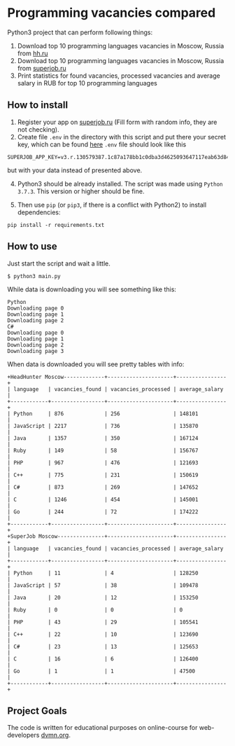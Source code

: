 # Programming vacancies compared

Python3 project that can perform following things:
1. Download top 10 programming languages vacancies in Moscow, Russia from [hh.ru](https://hh.ru/)
1. Download top 10 programming languages vacancies in Moscow, Russia from [superjob.ru](https://www.superjob.ru/)
3. Print statistics for found vacancies, processed vacancies and average salary in RUB for top 10 programming languages

## How to install

1. Register your app on [superjob.ru](https://api.superjob.ru/register) (Fill form with random info, they are not checking).
3. Create file ```.env``` in the directory with this script and put there your secret key, which can be found [here](https://api.superjob.ru/info/) ```.env``` file should look like this
```
SUPERJOB_APP_KEY=v3.r.130579387.1c87a178bb1c0dba3d4625093647117eab63d840.6780321530564ee19a2eecab8dde17a9b0666417
```
but with your data instead of presented above.

4. Python3 should be already installed. The script was made using `Python 3.7.3`. This version or higher should be fine.

5. Then use `pip` (or `pip3`, if there is a conflict with Python2) to install dependencies:
```
pip install -r requirements.txt
```

## How to use

Just start the script and wait a little.
```
$ python3 main.py
```
While data is downloading you will see something like this:
```
Python
Downloading page 0
Downloading page 1
Downloading page 2
C#
Downloading page 0
Downloading page 1
Downloading page 2
Downloading page 3
```
When data is downloaded you will see pretty tables with info:
```
+HeadHunter Moscow-------------+---------------------+----------------+
| language   | vacancies_found | vacancies_processed | average_salary |
+------------+-----------------+---------------------+----------------+
| Python     | 876             | 256                 | 148101         |
| JavaScript | 2217            | 736                 | 135870         |
| Java       | 1357            | 350                 | 167124         |
| Ruby       | 149             | 58                  | 156767         |
| PHP        | 967             | 476                 | 121693         |
| C++        | 775             | 231                 | 150619         |
| C#         | 873             | 269                 | 147652         |
| C          | 1246            | 454                 | 145001         |
| Go         | 244             | 72                  | 174222         |
+------------+-----------------+---------------------+----------------+
+SuperJob Moscow---------------+---------------------+----------------+
| language   | vacancies_found | vacancies_processed | average_salary |
+------------+-----------------+---------------------+----------------+
| Python     | 11              | 4                   | 128250         |
| JavaScript | 57              | 38                  | 109478         |
| Java       | 20              | 12                  | 153250         |
| Ruby       | 0               | 0                   | 0              |
| PHP        | 43              | 29                  | 105541         |
| C++        | 22              | 10                  | 123690         |
| C#         | 23              | 13                  | 125653         |
| C          | 16              | 6                   | 126400         |
| Go         | 1               | 1                   | 47500          |
+------------+-----------------+---------------------+----------------+
```

## Project Goals

The code is written for educational purposes on online-course for web-developers [dvmn.org](https://dvmn.org/).
